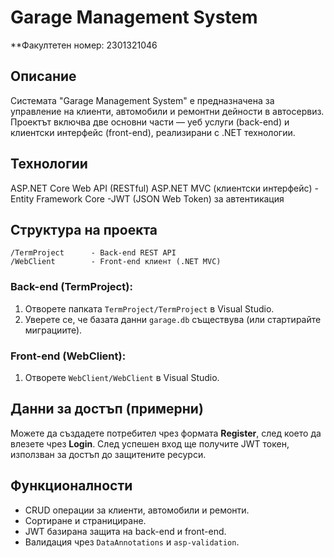 
# Garage Management System

**Факултетен номер: 2301321046   
## Описание  
Системата "Garage Management System" е предназначена за управление на клиенти, автомобили и ремонтни дейности в автосервиз. Проектът включва две основни части — уеб услуги (back-end) и клиентски интерфейс (front-end), реализирани с .NET технологии.

## Технологии
 ASP.NET Core Web API (RESTful)
 ASP.NET MVC (клиентски интерфейс)
-Entity Framework Core
-JWT (JSON Web Token) за автентикация

## Структура на проекта
```
/TermProject      - Back-end REST API
/WebClient        - Front-end клиент (.NET MVC)
```



### Back-end (TermProject):
1. Отворете папката `TermProject/TermProject` в Visual Studio.
2. Уверете се, че базата данни `garage.db` съществува (или стартирайте миграциите).

### Front-end (WebClient):
1. Отворете `WebClient/WebClient` в Visual Studio.


## Данни за достъп (примерни)
Можете да създадете потребител чрез формата **Register**, след което да влезете чрез **Login**. След успешен вход ще получите JWT токен, използван за достъп до защитените ресурси.

## Функционалности
- CRUD операции за клиенти, автомобили и ремонти.
- Сортиране и странициране.
- JWT базирана защита на back-end и front-end.
- Валидация чрез `DataAnnotations` и `asp-validation`.
